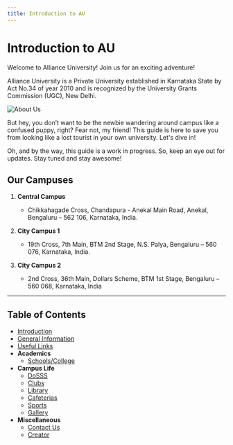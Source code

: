 ```yaml
---
title: Introduction to AU
---
```


# Introduction to AU

Welcome to Alliance University! Join us for an exciting adventure!

Alliance University is a Private University established in Karnataka State by Act No.34 of year 2010 and is recognized by the University Grants Commission (UGC), New Delhi.

![About Us](https://www.alliance.edu.in/uploads/infra_gallery/campaus-banner_3.webp)

<!-- ### Glimpses of Alliance University
--- 
<iframe src="/vid1.mp4?autoplay=0&muted=1" width="100%" height="100%" frameborder="0" allow="autoplay; fullscreen" allowfullscreen></iframe> -->

But hey, you don’t want to be the newbie wandering around campus like a confused puppy, right? Fear not, my friend! This guide is here to save you from looking like a lost tourist in your own university. Let's dive in!

Oh, and by the way, this guide is a work in progress. So, keep an eye out for updates. Stay tuned and stay awesome!

## Our Campuses

1. **Central Campus**
   - Chikkahagade Cross, Chandapura - Anekal Main Road, Anekal, Bengaluru – 562 106, Karnataka, India.

2. **City Campus 1**
   - 19th Cross, 7th Main, BTM 2nd Stage, N.S. Palya, Bengaluru – 560 076, Karnataka, India.

3. **City Campus 2**
   - 2nd Cross, 36th Main, Dollars Scheme, BTM 1st Stage, Bengaluru – 560 068, Karnataka, India
---
## Table of Contents
- [Introduction](intro.md)
- [General Information](g_info.md)
- [Useful Links](links.md)
- **Academics**
  - [Schools/College](schools.md)
- **Campus Life**
  - [DoSSS](dosss.md)
  - [Clubs](clubs.md)
  - [Library](library.md)
  - [Cafeterias](cafeteria.md)
  - [Sports](sports.md)
  - [Gallery](gallery.md)
- **Miscellaneous**
  - [Contact Us](contact.md)
  - [Creator](/me.md)
  
